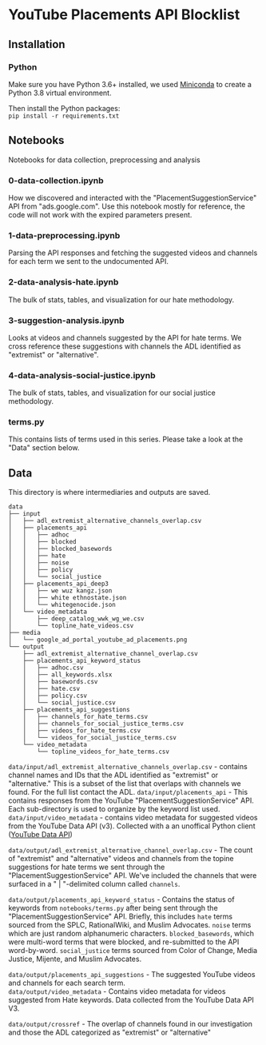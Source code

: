 # YouTube Placements API Blocklist


## Installation
### Python
Make sure you have Python 3.6+ installed, we used [Miniconda](https://docs.conda.io/en/latest/miniconda.html) to create a Python 3.8 virtual environment.

Then install the Python packages:<br>
`pip install -r requirements.txt`

## Notebooks
Notebooks for data collection, preprocessing and analysis

### 0-data-collection.ipynb
How we discovered and interacted with the "PlacementSuggestionService" API from "ads.google.com". Use this notebook mostly for reference, the code will not work with the expired parameters present.

### 1-data-preprocessing.ipynb
Parsing the API responses and fetching the suggested videos and channels for each term we sent to the undocumented API.

### 2-data-analysis-hate.ipynb
The bulk of stats, tables, and visualization for our hate methodology.

### 3-suggestion-analysis.ipynb
Looks at videos and channels suggested by the API for hate terms. We cross reference these suggestions with channels the ADL identified as "extremist" or "alternative".

### 4-data-analysis-social-justice.ipynb
The bulk of stats, tables, and visualization for our social justice methodology.

### terms.py
This contains lists of terms used in this series. Please take a look at the "Data" section below.

## Data
This directory is where intermediaries and outputs are saved.
```
data
├── input
│   ├── adl_extremist_alternative_channels_overlap.csv
│   ├── placements_api
│   │   ├── adhoc
│   │   ├── blocked
│   │   ├── blocked_basewords
│   │   ├── hate
│   │   ├── noise
│   │   ├── policy
│   │   └── social_justice
│   ├── placements_api_deep3
│   │   ├── we wuz kangz.json
│   │   ├── white ethnostate.json
│   │   └── whitegenocide.json
│   └── video_metadata
│       ├── deep_catalog_wwk_wg_we.csv
│       └── topline_hate_videos.csv
├── media
│   └── google_ad_portal_youtube_ad_placements.png
└── output
    ├── adl_extremist_alternative_channel_overlap.csv
    ├── placements_api_keyword_status
    │   ├── adhoc.csv
    │   ├── all_keywords.xlsx
    │   ├── basewords.csv
    │   ├── hate.csv
    │   ├── policy.csv
    │   └── social_justice.csv
    ├── placements_api_suggestions
    │   ├── channels_for_hate_terms.csv
    │   ├── channels_for_social_justice_terms.csv
    │   ├── videos_for_hate_terms.csv
    │   └── videos_for_social_justice_terms.csv
    └── video_metadata
        └── topline_videos_for_hate_terms.csv

```
`data/input/adl_extremist_alternative_channels_overlap.csv` - contains channel names and IDs that the ADL identified as "extremist" or "alternative." This is a subset of the list that overlaps with channels we found. For the full list contact the ADL.
`data/input/placements_api` -  This contains responses from the YouTube "PlacementSuggestionService" API. Each sub-directory is used to organize by the keyword list used.<br>
`data/input/video_metadata` - contains video metadata for suggested videos from the YouTube Data API (v3). Collected with a an unoffical Python client ([YouTube Data API](https://youtube-data-api.readthedocs.io/en/latest/))


`data/output/adl_extremist_alternative_channel_overlap.csv` - The count of "extremist" and "alternative" videos and channels from the topine suggestions for hate terms we sent through the "PlacementSuggestionService" API. We've included the channels that were surfaced in a " | "-delimited column called `channels`.

`data/output/placements_api_keyword_status` - Contains the status of keywords from `notebooks/terms.py` after being sent through the "PlacementSuggestionService" API. Briefly, this includes `hate` terms sourced from the SPLC, RationalWiki, and Muslim Advocates. `noise` terms which are just random alphanumeric characters. `blocked_basewords`, which were multi-word terms that were blocked, and re-submitted to the API word-by-word. `social_justice` terms sourced from Color of Change, Media Justice, Mijente, and Muslim Advocates.
<br>

`data/output/placements_api_suggestions` - The suggested YouTube videos and channels for each search term.<br>
`data/output/video_metadata` - Contains video metadata for videos suggested from Hate keywords. Data collected from the YouTube Data API V3.

`data/output/crossref` - The overlap of channels found in our investigation and those the ADL categorized as "extremist" or "alternative"
